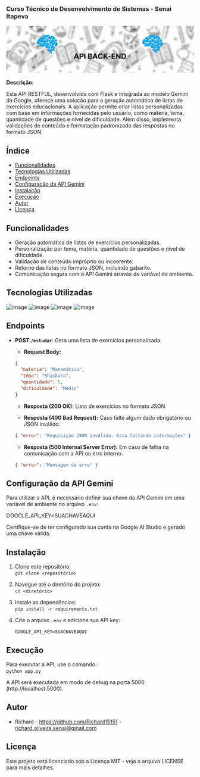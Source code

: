 ### Curso Técnico de Desenvolvimento de Sistemas - Senai Itapeva
![Imagem de capa](/EstudAI.gif)

**Descrição:**

Esta API RESTFUL, desenvolvida com Flask e integrada ao modelo Gemini da Google, oferece uma solução para a geração automática de listas de exercícios educacionais. A aplicação permite criar listas personalizadas com base em informações fornecidas pelo usuário, como matéria, tema, quantidade de questões e nível de dificuldade. Além disso, implementa validações de conteúdo e formatação padronizada das respostas no formato JSON.

## Índice

* [Funcionalidades](#funcionalidades)
* [Tecnologias Utilizadas](#tecnologias-utilizadas)
* [Endpoints](#endpoints)
* [Configuração da API Gemini](#configuração-da-api-gemini)
* [Instalação](#instalação)
* [Execução](#execução)
* [Autor](#autor)
* [Licença](#licença)

## Funcionalidades

* Geração automática de listas de exercícios personalizadas.
* Personalização por tema, matéria, quantidade de questões e nível de dificuldade.
* Validação de conteúdo impróprio ou incoerente.
* Retorno das listas no formato JSON, incluindo gabarito.
* Comunicação segura com a API Gemini através de variável de ambiente.

## Tecnologias Utilizadas

![image](https://img.shields.io/badge/Python-FFD43B?style=for-the-badge&logo=python&logoColor=blue)
![image](https://img.shields.io/badge/Flask-000000?style=for-the-badge&logo=flask&logoColor=white)
![image](https://img.shields.io/badge/Gemini%20API-4285F4?style=for-the-badge&logo=google&logoColor=white)
![image](https://img.shields.io/badge/Flask--CORS-003545?style=for-the-badge)

## Endpoints

* **POST `/estudar`**: Gera uma lista de exercícios personalizada.

    * **Request Body:**
    ```json
    {
      "materia": "Matemática",
      "tema": "Bhaskara",
      "quantidade": 5,
      "dificuldade": "Médio"
    }
    ```

    * **Resposta (200 OK):** Lista de exercícios no formato JSON.
    
    * **Resposta (400 Bad Request):** Caso falte algum dado obrigatório ou JSON inválido.
    ```json
    { "error": "Requisição JSON inválida. Está faltando informações" }
    ```

    * **Resposta (500 Internal Server Error):** Em caso de falha na comunicação com a API ou erro interno.
    ```json
    { "error": "Mensagem de erro" }
    ```

## Configuração da API Gemini

Para utilizar a API, é necessário definir sua chave da API Gemini em uma variável de ambiente no arquivo `.env`:

GOOGLE_API_KEY=SUACHAVEAQUI

Certifique-se de ter configurado sua conta na Google AI Studio e gerado uma chave válida.

## Instalação

1.  Clone este repositório:  
    `git clone <repositório>`
    
2.  Navegue até o diretório do projeto:  
    `cd <diretório>`
    
3.  Instale as dependências:  
    `pip install -r requirements.txt`
    
4.  Crie o arquivo `.env` e adicione sua API key:
    ```
    GOOGLE_API_KEY=SUACHAVEAQUI
    ```

## Execução

Para executar a API, use o comando:  
`python app.py`

A API será executada em modo de debug na porta 5000 (http://localhost:5000).

## Autor

- Richard - https://github.com/Richard15151 - richard.oliveira.senai@gmail.com

## Licença

Este projeto está licenciado sob a Licença MIT - veja o arquivo LICENSE para mais detalhes.
